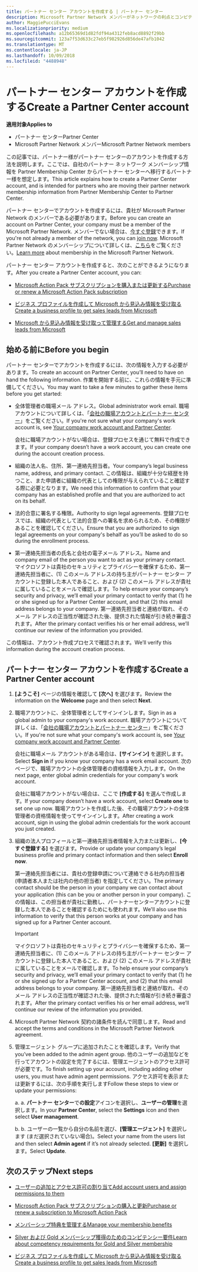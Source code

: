```yaml
---
title: パートナー センター アカウントを作成する | パートナー センター
description: Microsoft Partner Network メンバーがネットワークの利点とコンピテンシーを管理してビジネス プロファイルを作成するには、パートナー センター アカウントを作成する必要があります。
author: MaggiePucciEvans
ms.localizationpriority: medium
ms.openlocfilehash: a12b65369d1d82fdf94a4312feb8acd8892f29bb
ms.sourcegitcommit: 123a7f53d633c27eb5f982926d856de47afb1042
ms.translationtype: MT
ms.contentlocale: ja-JP
ms.lasthandoff: 10/09/2018
ms.locfileid: "4488948"
---
```

# <a name="create-a-partner-center-account"></a><span data-ttu-id="6f82e-103">パートナー センター アカウントを作成する</span><span class="sxs-lookup"><span data-stu-id="6f82e-103">Create a Partner Center account</span></span>

**<span data-ttu-id="6f82e-104">適用対象</span><span class="sxs-lookup"><span data-stu-id="6f82e-104">Applies to</span></span>**

-   <span data-ttu-id="6f82e-105">パートナー センター</span><span class="sxs-lookup"><span data-stu-id="6f82e-105">Partner Center</span></span>
-   <span data-ttu-id="6f82e-106">Microsoft Partner Network メンバー</span><span class="sxs-lookup"><span data-stu-id="6f82e-106">Microsoft Partner Network members</span></span>


<span data-ttu-id="6f82e-107">この記事では、パートナー様がパートナー センターのアカウントを作成する方法を説明します。ここでは、自社のパートナー ネットワーク メンバーシップ情報を Partner Membership Center からパートナー センターへ移行するパートナー様を想定します。</span><span class="sxs-lookup"><span data-stu-id="6f82e-107">This article explains how to create a Partner Center account, and is intended for partners who are moving their partner network membership information from Partner Membership Center to Partner Center.</span></span> 

<span data-ttu-id="6f82e-108">パートナー センターでアカウントを作成するには、貴社が Microsoft Partner Network のメンバーである必要があります。</span><span class="sxs-lookup"><span data-stu-id="6f82e-108">Before you can create an account on Partner Center, your company must be a member of the Microsoft Partner Network.</span></span> <span data-ttu-id="6f82e-109">メンバーでない場合は、[今すぐ登録](https://partners.microsoft.com/PartnerProgram/simplifiedenrollment.aspx)できます。</span><span class="sxs-lookup"><span data-stu-id="6f82e-109">If you're not already a member of the network, you can [join now](https://partners.microsoft.com/PartnerProgram/simplifiedenrollment.aspx).</span></span>  <span data-ttu-id="6f82e-110">Microsoft Partner Network のメンバーシップについて詳しくは、[こちら](https://partner.microsoft.com/membership)をご覧ください。</span><span class="sxs-lookup"><span data-stu-id="6f82e-110">[Learn more](https://partner.microsoft.com/membership) about membership in the Microsoft Partner Network.</span></span>  

<span data-ttu-id="6f82e-111">パートナー センター アカウントを作成すると、次のことができるようになります。</span><span class="sxs-lookup"><span data-stu-id="6f82e-111">After you create a Partner Center account, you can:</span></span>

-   [<span data-ttu-id="6f82e-112">Microsoft Action Pack サブスクリプションを購入または更新する</span><span class="sxs-lookup"><span data-stu-id="6f82e-112">Purchase or renew a Microsoft Action Pack subscription</span></span>](mpn-get-action-pack.md)

-   [<span data-ttu-id="6f82e-113">ビジネス プロファイルを作成して Microsoft から見込み情報を受け取る</span><span class="sxs-lookup"><span data-stu-id="6f82e-113">Create a business profile to get sales leads from Microsoft</span></span>](create-a-marketing-profile.md)

-   [<span data-ttu-id="6f82e-114">Microsoft から見込み情報を受け取って管理する</span><span class="sxs-lookup"><span data-stu-id="6f82e-114">Get and manage sales leads from Microsoft</span></span>](responding-to-referrals.md)

## <a name="before-you-begin"></a><span data-ttu-id="6f82e-115">始める前に</span><span class="sxs-lookup"><span data-stu-id="6f82e-115">Before you begin</span></span>

<span data-ttu-id="6f82e-116">パートナー センターでアカウントを作成するには、次の情報を入力する必要があります。</span><span class="sxs-lookup"><span data-stu-id="6f82e-116">To create an account on Partner Center, you’ll need to have on hand the following information.</span></span> <span data-ttu-id="6f82e-117">作業を開始する前に、これらの情報を手元に準備してください。</span><span class="sxs-lookup"><span data-stu-id="6f82e-117">You may want to take a few minutes to gather these items before you get started:</span></span>

-   <span data-ttu-id="6f82e-118">全体管理者の職場メール アドレス。</span><span class="sxs-lookup"><span data-stu-id="6f82e-118">Global administrator work email.</span></span> <span data-ttu-id="6f82e-119">職場アカウントについて詳しくは、「[会社の職場アカウントとパートナー センター](azure-active-directory-tenants-and-partner-center.md)」をご覧ください。</span><span class="sxs-lookup"><span data-stu-id="6f82e-119">If you're not sure what your company's work account is, see [Your company work account and Partner Center](azure-active-directory-tenants-and-partner-center.md).</span></span>

    <span data-ttu-id="6f82e-120">会社に職場アカウントがない場合は、登録プロセスを通じて無料で作成できます。</span><span class="sxs-lookup"><span data-stu-id="6f82e-120">If your company doesn’t have a work account, you can create one during the account creation process.</span></span> 

-   <span data-ttu-id="6f82e-121">組織の法人名、住所、第一連絡先担当者。</span><span class="sxs-lookup"><span data-stu-id="6f82e-121">Your company’s legal business name, address, and primary contact.</span></span> <span data-ttu-id="6f82e-122">この情報は、組織が十分な経歴を持つこと、また申請者に組織の代表としての権限が与えられていること確認する際に必要となります。</span><span class="sxs-lookup"><span data-stu-id="6f82e-122">We need this information to confirm that your company has an established profile and that you are authorized to act on its behalf.</span></span> 

-   <span data-ttu-id="6f82e-123">法的合意に署名する権限。</span><span class="sxs-lookup"><span data-stu-id="6f82e-123">Authority to sign legal agreements.</span></span> <span data-ttu-id="6f82e-124">登録プロセスでは、組織の代表として法的合意への署名を求められるため、その権限があることを確認してください。</span><span class="sxs-lookup"><span data-stu-id="6f82e-124">Ensure that you are authorized to sign legal agreements on your company's behalf as you’ll be asked to do so during the enrollment process.</span></span>

-   <span data-ttu-id="6f82e-125">第一連絡先担当者の氏名と会社の電子メール アドレス。</span><span class="sxs-lookup"><span data-stu-id="6f82e-125">Name and company email of the person you want to act as your primary contact.</span></span> <span data-ttu-id="6f82e-126">マイクロソフトは貴社のセキュリティとプライバシーを確保するため、第一連絡先担当者に、(1) このメール アドレスの持ち主がパートナー センター アカウントに登録した本人であること、および (2) このメール アドレスが貴社に属していることをメールで確認します。</span><span class="sxs-lookup"><span data-stu-id="6f82e-126">To help ensure your company’s security and privacy, we’ll email your primary contact to verify that (1) he or she signed up for a Partner Center account, and that (2) this email address belongs to your company.</span></span> <span data-ttu-id="6f82e-127">第一連絡先担当者と連絡が取れ、そのメール アドレスの正当性が確認された後、提供された情報が引き続き審査されます。</span><span class="sxs-lookup"><span data-stu-id="6f82e-127">After the primary contact verifies his or her email address, we’ll continue our review of the information you provided.</span></span>

<span data-ttu-id="6f82e-128">この情報は、アカウント作成プロセスで確認されます。</span><span class="sxs-lookup"><span data-stu-id="6f82e-128">We’ll verify this information during the account creation process.</span></span> 
 
## <a name="create-a-partner-center-account"></a><span data-ttu-id="6f82e-129">パートナー センター アカウントを作成する</span><span class="sxs-lookup"><span data-stu-id="6f82e-129">Create a Partner Center account</span></span>

1.  <span data-ttu-id="6f82e-130">**[ようこそ]** ページの情報を確認して **[次へ]** を選びます。</span><span class="sxs-lookup"><span data-stu-id="6f82e-130">Review the information on the **Welcome** page and then select **Next**.</span></span>

2.  <span data-ttu-id="6f82e-131">職場アカウントに、全体管理者としてサインインします。</span><span class="sxs-lookup"><span data-stu-id="6f82e-131">Sign in as a global admin to your company's work account.</span></span> <span data-ttu-id="6f82e-132">職場アカウントについて詳しくは、「[会社の職場アカウントとパートナー センター](azure-active-directory-tenants-and-partner-center.md)」をご覧ください。</span><span class="sxs-lookup"><span data-stu-id="6f82e-132">If you're not sure what your company's work account is, see [Your company work account and Partner Center](azure-active-directory-tenants-and-partner-center.md).</span></span>

    <span data-ttu-id="6f82e-133">会社に職場メール アカウントがある場合は、**[サインイン]** を選択します。</span><span class="sxs-lookup"><span data-stu-id="6f82e-133">Select **Sign in** if you know your company has a work email account.</span></span> <span data-ttu-id="6f82e-134">次のページで、職場アカウントの全体管理者の資格情報を入力します。</span><span class="sxs-lookup"><span data-stu-id="6f82e-134">On the next page, enter global admin credentials for your company's work account.</span></span> 

    <span data-ttu-id="6f82e-135">会社に職場アカウントがない場合は、ここで **[作成する]** を選んで作成します。</span><span class="sxs-lookup"><span data-stu-id="6f82e-135">If your company doesn’t have a work account, select **Create one** to set one up now.</span></span> <span data-ttu-id="6f82e-136">職場アカウントを作成した後、その職場アカウントの全体管理者の資格情報を使ってサインインします。</span><span class="sxs-lookup"><span data-stu-id="6f82e-136">After creating a work account, sign in using the global admin credentials for the work account you just created.</span></span>

3.  <span data-ttu-id="6f82e-137">組織の法人プロフィールと第一連絡先担当者情報を入力または更新し、**[今すぐ登録する]** を選びます。</span><span class="sxs-lookup"><span data-stu-id="6f82e-137">Provide or update your company’s legal business profile and primary contact information and then select **Enroll now**.</span></span> 

    <span data-ttu-id="6f82e-138">第一連絡先担当者には、貴社の登録申請について連絡できる社内の担当者 (申請者本人または社内の他の担当者) を指定してください。</span><span class="sxs-lookup"><span data-stu-id="6f82e-138">The primary contact should be the person in your company we can contact about your application (this can be you or another person in your company).</span></span> <span data-ttu-id="6f82e-139">この情報は、この担当者が貴社に勤務し、パートナーセンターアカウントに登録した本人であることを確認するためにも使われます。</span><span class="sxs-lookup"><span data-stu-id="6f82e-139">We'll also use this information to verify that this person works at your company and has signed up for a Partner Center account.</span></span>

    > [!IMPORTANT]  
    > <span data-ttu-id="6f82e-140">マイクロソフトは貴社のセキュリティとプライバシーを確保するため、第一連絡先担当者に、(1) このメール アドレスの持ち主がパートナー センター アカウントに登録した本人であること、および (2) このメール アドレスが貴社に属していることをメールで確認します。</span><span class="sxs-lookup"><span data-stu-id="6f82e-140">To help ensure your company’s security and privacy, we’ll email your primary contact to verify that (1) he or she signed up for a Partner Center account, and (2) that this email address belongs to your company.</span></span> <span data-ttu-id="6f82e-141">第一連絡先担当者と連絡が取れ、そのメール アドレスの正当性が確認された後、提供された情報が引き続き審査されます。</span><span class="sxs-lookup"><span data-stu-id="6f82e-141">After the primary contact verifies his or her email address, we’ll continue our review of the information you provided.</span></span>

4.  <span data-ttu-id="6f82e-142">Microsoft Partner Network 契約の諸条件を読んで同意します。</span><span class="sxs-lookup"><span data-stu-id="6f82e-142">Read and accept the terms and conditions in the Microsoft Partner Network agreement.</span></span> 

5.  <span data-ttu-id="6f82e-143">管理エージェント グループに追加されたことを確認します。</span><span class="sxs-lookup"><span data-stu-id="6f82e-143">Verify that you’ve been added to the admin agent group.</span></span> <span data-ttu-id="6f82e-144">他のユーザーの追加などを行ってアカウントの設定を完了するには、管理エージェントのアクセス許可が必要です。</span><span class="sxs-lookup"><span data-stu-id="6f82e-144">To finish setting up your account, including adding other users, you must have admin agent permissions.</span></span> <span data-ttu-id="6f82e-145">アクセス許可を表示または更新するには、次の手順を実行します</span><span class="sxs-lookup"><span data-stu-id="6f82e-145">Follow these steps to view or update your permissions:</span></span>

    <span data-ttu-id="6f82e-146">a. </span><span class="sxs-lookup"><span data-stu-id="6f82e-146">a.</span></span> <span data-ttu-id="6f82e-147">**パートナー センター**で**の設定**アイコンを選択し、**ユーザーの管理**を選択します。</span><span class="sxs-lookup"><span data-stu-id="6f82e-147">In your **Partner Center**, select the **Settings** icon and then select **User management**.</span></span>  

    <span data-ttu-id="6f82e-148">b. </span><span class="sxs-lookup"><span data-stu-id="6f82e-148">b.</span></span> <span data-ttu-id="6f82e-149">ユーザーの一覧から自分の名前を選び、**[管理エージェント]** を選択します (まだ選択されていない場合)。</span><span class="sxs-lookup"><span data-stu-id="6f82e-149">Select your name from the users list and then select **Admin agent** if it’s not already selected.</span></span> <span data-ttu-id="6f82e-150">**[更新]** を選択します。</span><span class="sxs-lookup"><span data-stu-id="6f82e-150">Select **Update**.</span></span>  

## <a name="next-steps"></a><span data-ttu-id="6f82e-151">次のステップ</span><span class="sxs-lookup"><span data-stu-id="6f82e-151">Next steps</span></span>

-   [<span data-ttu-id="6f82e-152">ユーザーの追加とアクセス許可の割り当て</span><span class="sxs-lookup"><span data-stu-id="6f82e-152">Add account users and assign permissions to them</span></span>](create-user-accounts-and-set-permissions.md)

-   [<span data-ttu-id="6f82e-153">Microsoft Action Pack サブスクリプションの購入と更新</span><span class="sxs-lookup"><span data-stu-id="6f82e-153">Purchase or renew a subscription to Microsoft Action Pack</span></span>](mpn-get-action-pack.md)

-   [<span data-ttu-id="6f82e-154">メンバーシップ特典を管理する</span><span class="sxs-lookup"><span data-stu-id="6f82e-154">Manage your membership benefits</span></span>](manage-your-partner-network-benefits.md)

-   [<span data-ttu-id="6f82e-155">Silver および Gold メンバーシップ獲得のためのコンピテンシー要件</span><span class="sxs-lookup"><span data-stu-id="6f82e-155">Learn about competency requirements for Gold and Silver membership</span></span>](https://partner.microsoft.com/membership/competencies)

-   [<span data-ttu-id="6f82e-156">ビジネス プロファイルを作成して Microsoft から見込み情報を受け取る</span><span class="sxs-lookup"><span data-stu-id="6f82e-156">Create a business profile to get sales leads from Microsoft</span></span>](create-a-marketing-profile.md)